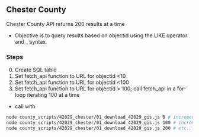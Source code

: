 ## Chester County 
Chester County API returns 200 results at a time 
* Objective is to query results based on objectid using the LIKE operator and _ syntax

### Steps
0. Create SQL table 
1. Set fetch_api function to URL for objectid <10 
2. Set fetch_api function to URL for objectid <100
3. Set fetch_api function to URL for objectid > 100; call fetch_api in a for-loop iterating 100 at a time 
* call with 
```sh
node county_scripts/42029_chester/01_download_42029_gis.js 0 # increment by 100
node county_scripts/42029_chester/01_download_42029_gis.js 100 # increment by 100
node county_scripts/42029_chester/01_download_42029_gis.js 200 # etc...
```